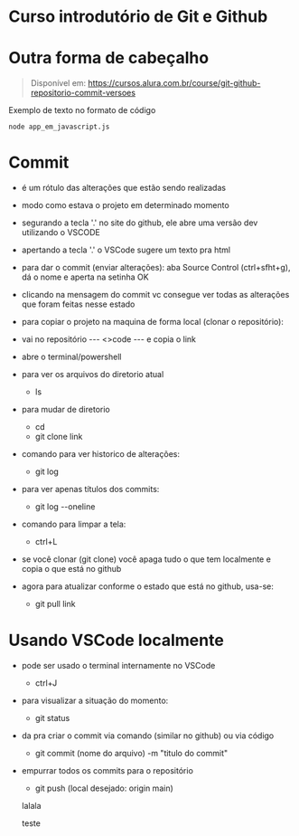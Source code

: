 <h1> Curso introdutório de Git e Github </h1>

# Outra forma de cabeçalho

> Disponível em: https://cursos.alura.com.br/course/git-github-repositorio-commit-versoes

Exemplo de texto no formato de código

```
node app_em_javascript.js
```

# Commit

* é um rótulo das alterações que estão sendo realizadas
* modo como estava o projeto em determinado momento

* segurando a tecla '.' no site do github, ele abre uma versão dev utilizando o VSCODE
* apertando a tecla '.' o VSCode sugere um texto pra html

* para dar o commit (enviar alterações): aba Source Control (ctrl+sfht+g), dá o nome e aperta na setinha OK

* clicando na mensagem do commit vc consegue ver todas as alterações que foram feitas nesse estado

* para copiar o projeto na maquina de forma local (clonar o repositório):
* vai no repositório --- <>code --- e copia o link
* abre o terminal/powershell
* para ver os arquivos do diretorio atual
  * ls
* para mudar de diretorio
  * cd 
  * git clone link

* comando para ver historico de alterações:
  * git log
* para ver apenas títulos dos commits: 
  * git log --oneline

* comando para limpar a tela:
  * ctrl+L

* se você clonar (git clone) você apaga tudo o que tem localmente e copia o que está no github

* agora para atualizar conforme o estado que está no github, usa-se:
  * git pull link

# Usando VSCode localmente

* pode ser usado o terminal internamente no VSCode
  * ctrl+J

* para visualizar a situação do momento:
  * git status

* da pra criar o commit via comando (similar no github) ou via código
  * git commit (nome do arquivo) -m "titulo do commit"

* empurrar todos os commits para o repositório
  * git push (local desejado: origin main)
  
  lalala


  teste